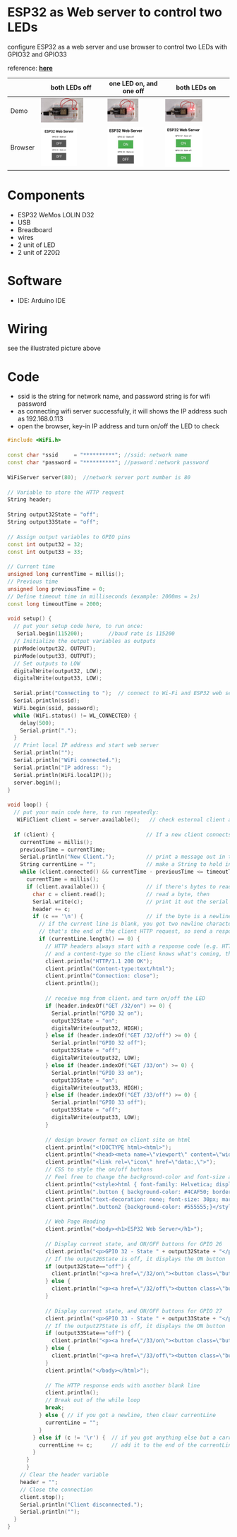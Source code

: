 # ESP32 as Web server to control two LEDs

configure ESP32 as a web server and use browser to control two LEDs with GPIO32 and GPIO33

reference: [**here**](https://sites.google.com/view/rayarduino/esp32-web-server_two_leds)

|      | both LEDs off | one LED on, and one off | both LEDs on |
| ---- | ------------- | ----------------------- | ------------ |
| Demo | <img align="justify" src="practice-web-server_two_leds_00.jpg" alt="pra_Web2LED_00" style="width:70%"> | <img align="justify" src="practice-web-server_two_leds_10.jpg" alt="pra_Web2LED_10" style="width:60%"> | <img align="justify" src="practice-web-server_two_leds_11.jpg" alt="pra_Web2LED_11" style="width:60%"> |
| Browser | <img align="justify" src="html-web-server_two_leds_00.jpg" alt="html_Web2LED_00" style="width:60%">  | <img align="justify" src="html-web-server_two_leds_10.jpg" alt="html_Web2LED_10" style="width:70%"> | <img align="justify" src="html-web-server_two_leds_11.jpg" alt="html_Web2LED_11" style="width:60%"> |

# Components
* ESP32 WeMos LOLIN D32
* USB
* Breadboard
* wires
* 2 unit of LED
* 2 unit of 220Ω

# Software
* IDE: Arduino IDE

# Wiring
see the illustrated picture above

# Code
* ssid is the string for network name, and password string is for wifi password
* as connecting wifi server successfully, it will shows the IP address such as 192.168.0.113
* open the browser, key-in IP address and turn on/off the LED to check

```C++
#include <WiFi.h>

const char *ssid     = "**********"; //ssid: network name
const char *password = "**********"; //pasword：network password

WiFiServer server(80);  //network server port number is 80

// Variable to store the HTTP request
String header;

String output32State = "off";
String output33State = "off";

// Assign output variables to GPIO pins
const int output32 = 32;
const int output33 = 33;

// Current time
unsigned long currentTime = millis();
// Previous time
unsigned long previousTime = 0; 
// Define timeout time in milliseconds (example: 2000ms = 2s)
const long timeoutTime = 2000;

void setup() {
  // put your setup code here, to run once:
   Serial.begin(115200);        //baud rate is 115200
  // Initialize the output variables as outputs
  pinMode(output32, OUTPUT);
  pinMode(output33, OUTPUT);
  // Set outputs to LOW
  digitalWrite(output32, LOW);
  digitalWrite(output33, LOW);

  Serial.print("Connecting to ");  // connect to Wi-Fi and ESP32 web server IP address
  Serial.println(ssid);
  WiFi.begin(ssid, password);
  while (WiFi.status() != WL_CONNECTED) {
    delay(500);
    Serial.print(".");
  }
  // Print local IP address and start web server
  Serial.println("");
  Serial.println("WiFi connected.");
  Serial.println("IP address: ");
  Serial.println(WiFi.localIP());
  server.begin();
}

void loop() {
  // put your main code here, to run repeatedly:
   WiFiClient client = server.available();   // check esternal client and use browser connect to ESP32 web server

  if (client) {                             // If a new client connects,
    currentTime = millis();
    previousTime = currentTime;
    Serial.println("New Client.");          // print a message out in the serial port
    String currentLine = "";                // make a String to hold incoming data from the client
    while (client.connected() && currentTime - previousTime <= timeoutTime) {  // loop while the client's connected
      currentTime = millis();
      if (client.available()) {             // if there's bytes to read from the client,
        char c = client.read();             // read a byte, then
        Serial.write(c);                    // print it out the serial monitor
        header += c;
        if (c == '\n') {                    // if the byte is a newline character
          // if the current line is blank, you got two newline characters in a row.
          // that's the end of the client HTTP request, so send a response:
          if (currentLine.length() == 0) {
            // HTTP headers always start with a response code (e.g. HTTP/1.1 200 OK)
            // and a content-type so the client knows what's coming, then a blank line:
            client.println("HTTP/1.1 200 OK");
            client.println("Content-type:text/html");
            client.println("Connection: close");
            client.println();
            
            // receive msg from client，and turn on/off the LED
            if (header.indexOf("GET /32/on") >= 0) {
              Serial.println("GPIO 32 on");
              output32State = "on";
              digitalWrite(output32, HIGH);
            } else if (header.indexOf("GET /32/off") >= 0) {
              Serial.println("GPIO 32 off");
              output32State = "off";
              digitalWrite(output32, LOW);
            } else if (header.indexOf("GET /33/on") >= 0) {
              Serial.println("GPIO 33 on");
              output33State = "on";
              digitalWrite(output33, HIGH);
            } else if (header.indexOf("GET /33/off") >= 0) {
              Serial.println("GPIO 33 off");
              output33State = "off";
              digitalWrite(output33, LOW);
            }
            
            // design brower format on client site on html
            client.println("<!DOCTYPE html><html>");
            client.println("<head><meta name=\"viewport\" content=\"width=device-width, initial-scale=1\">");
            client.println("<link rel=\"icon\" href=\"data:,\">");
            // CSS to style the on/off buttons 
            // Feel free to change the background-color and font-size attributes to fit your preferences
            client.println("<style>html { font-family: Helvetica; display: inline-block; margin: 0px auto; text-align: center;}");
            client.println(".button { background-color: #4CAF50; border: none; color: white; padding: 16px 40px;");
            client.println("text-decoration: none; font-size: 30px; margin: 2px; cursor: pointer;}");
            client.println(".button2 {background-color: #555555;}</style></head>");
            
            // Web Page Heading
            client.println("<body><h1>ESP32 Web Server</h1>");
            
            // Display current state, and ON/OFF buttons for GPIO 26  
            client.println("<p>GPIO 32 - State " + output32State + "</p>");
            // If the output26State is off, it displays the ON button       
            if (output32State=="off") {
              client.println("<p><a href=\"/32/on\"><button class=\"button\">ON</button></a></p>");
            } else {
              client.println("<p><a href=\"/32/off\"><button class=\"button button2\">OFF</button></a></p>");
            } 
               
            // Display current state, and ON/OFF buttons for GPIO 27  
            client.println("<p>GPIO 33 - State " + output33State + "</p>");
            // If the output27State is off, it displays the ON button       
            if (output33State=="off") {
              client.println("<p><a href=\"/33/on\"><button class=\"button\">ON</button></a></p>");
            } else {
              client.println("<p><a href=\"/33/off\"><button class=\"button button2\">OFF</button></a></p>");
            }
            client.println("</body></html>");
            
            // The HTTP response ends with another blank line
            client.println();
            // Break out of the while loop
            break;
          } else { // if you got a newline, then clear currentLine
            currentLine = "";
          }
        } else if (c != '\r') {  // if you got anything else but a carriage return character,
          currentLine += c;      // add it to the end of the currentLine
        }
      }
      }
    // Clear the header variable
    header = "";
    // Close the connection
    client.stop();
    Serial.println("Client disconnected.");
    Serial.println("");
  }
}
```
